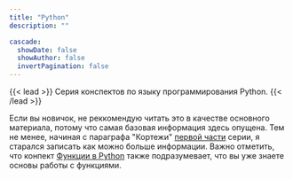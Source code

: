 ```yaml
---
title: "Python"
description: ""

cascade:
  showDate: false
  showAuthor: false
  invertPagination: false
---
```


{{< lead >}}
Серия конспектов по языку программирования Python. 
{{< /lead >}}

Если вы новичок, не реккомендую читать это в качестве основного материала, потому что самая базовая информация здесь опущена. Тем не менее, начиная с параграфа "Кортежи" [первой части](/posts/collections) серии, я старался записать как можно больше информации. Важно отметить, что конпект [Функции в Python](/posts/functions) также подразумевает, что вы уже знаете основы работы с функциями.